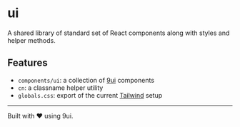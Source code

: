 # ui

A shared library of standard set of React components along with styles and helper methods.

## Features

- `components/ui`: a collection of [9ui](https://9ui.dev) components
- `cn`: a classname helper utility
- `globals.css`: export of the current [Tailwind](https://tailwindcss.com) setup

---

Built with ❤️ using 9ui.
